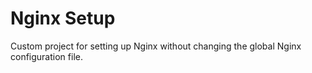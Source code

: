 Nginx Setup
===========
Custom project for setting up Nginx without changing the global Nginx configuration file.

